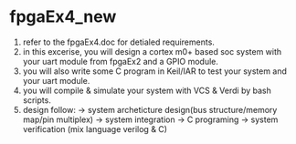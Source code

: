 # fpgaEx4_new
1. refer to the fpgaEx4.doc for detialed requirements.
2. in this excerise, you will design a cortex m0+ based soc system with your uart module from fpgaEx2 and a GPIO module.
3. you will also write some C program in Keil/IAR to test your system and your uart module.
4. you will compile & simulate your system with VCS & Verdi by bash scripts.
4. design follow:
    -> system archeticture design(bus structure/memory map/pin multiplex) 
    -> system integration 
    -> C programing
    -> system verification (mix language verilog & C)
